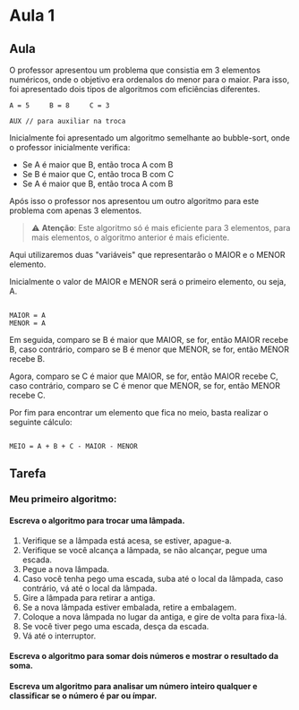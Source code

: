 # Aula 1

## Aula

O professor apresentou um problema que consistia em 3 elementos numéricos, onde o objetivo era ordenalos do menor para o maior. Para isso, foi apresentado dois tipos de algoritmos com eficiências diferentes.

```
A = 5     B = 8     C = 3

AUX // para auxiliar na troca

```

Inicialmente foi apresentado um algoritmo semelhante ao bubble-sort, onde o professor inicialmente verifica:

- Se A é maior que B, então troca A com B
- Se B é maior que C, então troca B com C
- Se A é maior que B, então troca A com B

Após isso o professor nos apresentou um outro algoritmo para este problema com apenas 3 elementos.

> ⚠️ **Atenção**: Este algoritmo só é mais eficiente para 3 elementos, para mais elementos, o algoritmo anterior é mais eficiente.

Aqui utilizaremos duas "variáveis" que representarão o MAIOR e o MENOR elemento.

Inicialmente o valor de MAIOR e MENOR será o primeiro elemento, ou seja, A.

```

MAIOR = A
MENOR = A

```

Em seguida, comparo se B é maior que MAIOR, se for, então MAIOR recebe B, caso contrário, comparo se B é menor que MENOR, se for, então MENOR recebe B.

Agora, comparo se C é maior que MAIOR, se for, então MAIOR recebe C, caso contrário, comparo se C é menor que MENOR, se for, então MENOR recebe C.

Por fim para encontrar um elemento que fica no meio, basta realizar o seguinte cálculo:

```

MEIO = A + B + C - MAIOR - MENOR

```

## Tarefa

### Meu primeiro algoritmo:

#### Escreva o algoritmo para trocar uma lâmpada.

1. Verifique se a lâmpada está acesa, se estiver, apague-a.
2. Verifique se você alcança a lâmpada, se não alcançar, pegue uma escada.
3. Pegue a nova lâmpada.
4. Caso você tenha pego uma escada, suba até o local da lâmpada, caso contrário, vá até o local da lâmpada.
5. Gire a lâmpada para retirar a antiga.
6. Se a nova lâmpada estiver embalada, retire a embalagem.
7. Coloque a nova lâmpada no lugar da antiga, e gire de volta para fixa-lá.
8. Se você tiver pego uma escada, desça da escada.
9. Vá até o interruptor.

#### Escreva o algoritmo para somar dois números e mostrar o resultado da soma.

#### Escreva um algoritmo para analisar um número inteiro qualquer e classificar se o número é par ou ímpar.
